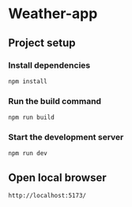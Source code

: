 # Weather-app

## Project setup

### Install dependencies
```
npm install
```

### Run the build command
```
npm run build
```

### Start the development server
```
npm run dev
```
## Open local browser
```
http://localhost:5173/
```
